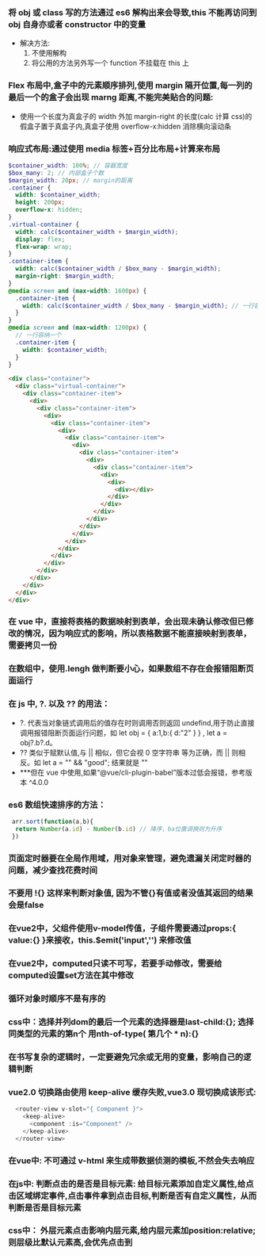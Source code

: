 ### 将 obj 或 class 写的方法通过 es6 解构出来会导致,this 不能再访问到 obj 自身亦或者 constructor 中的变量
  - 解决方法:
    1. 不使用解构
    2. 将公用的方法另外写一个 function 不挂载在 this 上

### Flex 布局中,盒子中的元素顺序排列,使用 margin 隔开位置,每一列的最后一个的盒子会出现 marng 距离,不能完美贴合的问题:
  - 使用一个长度为真盒子的 width 外加 margin-right 的长度(calc 计算 css)的假盒子置于真盒子内,真盒子使用 overflow-x:hidden 消除横向滚动条

### 响应式布局:通过使用 media 标签+百分比布局+计算来布局
```scss
$container_width: 100%; // 容器宽度
$box_many: 2; // 内部盒子个数
$margin_width: 20px; // margin的距离
.container {
  width: $container_width;
  height: 200px;
  overflow-x: hidden;
}
.virtual-container {
  width: calc($container_width + $margin_width);
  display: flex;
  flex-wrap: wrap;
}
.container-item {
  width: calc($container_width / $box_many - $margin_width);
  margin-right: $margin_width;
}
@media screen and (max-width: 1600px) {
  .container-item {
    width: calc($container_width / $box_many - $margin_width); // 一行容纳两个
  }
}
@media screen and (max-width: 1200px) {
  // 一行容纳一个
  .container-item {
    width: $container_width;
  }
}
```
```html
<div class="container">
  <div class="virtual-container">
    <div class="container-item">
      <div>
        <div class="container-item">
          <div>
            <div class="container-item">
              <div>
                <div class="container-item">
                  <div>
                    <div class="container-item">
                      <div>
                        <div class="container-item">
                          <div>
                            <div>
                              <div></div>
                            </div>
                          </div>
                        </div>
                      </div>
                    </div>
                  </div>
                </div>
              </div>
            </div>
          </div>
        </div>
      </div>
    </div>
  </div>
</div>
```

### 在 vue 中，直接将表格的数据映射到表单，会出现未确认修改但已修改的情况，因为响应式的影响，所以表格数据不能直接映射到表单，需要拷贝一份

### 在数组中，使用.lengh 做判断要小心，如果数组不存在会报错阻断页面运行

### 在 js 中, ?. 以及 ?? 的用法：
- ?. 代表当对象链式调用后的值存在时则调用否则返回 undefind,用于防止直接调用报错阻断页面运行问题，如 let obj = { a:1,b:{ d:"2" } } , let a = obj?.b?.d。
- ?? 类似于赋默认值,与 || 相似，但它会视 0 空字符串 等为正确，而 || 则相反。如 let a = "" && "good"; 结果就是 ""
- \*\*\*但在 vue 中使用,如果“@vue/cli-plugin-babel”版本过低会报错，参考版本 ^4.0.0

### es6 数组快速排序的方法：

```js
 arr.sort(function(a,b){
  return Number(a.id) - Number(b.id) // 降序，ba位置调换则为升序      
 })
```

### 页面定时器要在全局作用域，用对象来管理，避免遗漏关闭定时器的问题，减少查找花费时间

### 不要用 !{} 这样来判断对象值, 因为不管{}有值或者没值其返回的结果会是false

### 在vue2中，父组件使用v-model传值，子组件需要通过props:{ value:{} }来接收，this.$emit('input','') 来修改值

### 在vue2中，computed只读不可写，若要手动修改，需要给computed设置set方法在其中修改

### 循环对象时顺序不是有序的

### css中：选择并列dom的最后一个元素的选择器是last-child:{}; 选择同类型的元素的第n个 用nth-of-type( 第几个 * n):{}

### 在书写复杂的逻辑时，一定要避免冗余或无用的变量，影响自己的逻辑判断

### vue2.0 切换路由使用 keep-alive 缓存失败,vue3.0 现切换成该形式:
  ```js
    <router-view v-slot="{ Component }">
      <keep-alive>
        <component :is="Component" />
      </keep-alive>
    </router-view>
  ```

### 在vue中: 不可通过 v-html 来生成带数据侦测的模板,不然会失去响应

### 在js中: 判断点击的是否是目标元素: 给目标元素添加自定义属性,给点击区域绑定事件,点击事件拿到点击目标,判断是否有自定义属性，从而判断是否是目标元素

### css中： 外层元素点击影响内层元素,给内层元素加position:relative; 则层级比默认元素高,会优先点击到